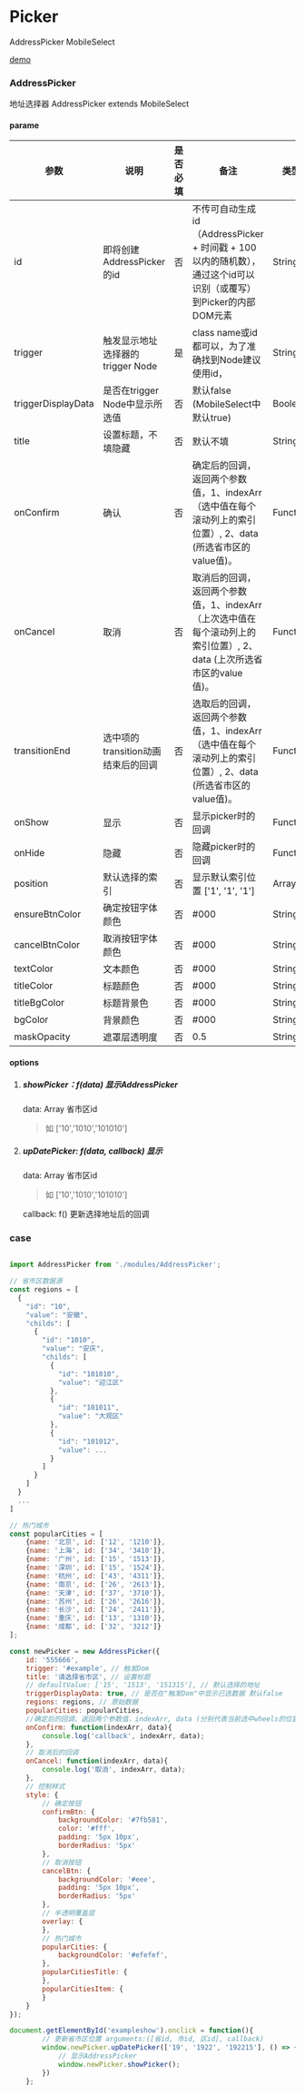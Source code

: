 # Picker

AddressPicker   MobileSelect

<a href="http://www.eightfeet.cn/AddressPicker/dist/index.html" traget="_blank" >demo</a>

### AddressPicker

地址选择器 AddressPicker extends MobileSelect

#### parame

| 参数               | 说明                               | 是否必填 | 备注                                                         | 类型     |
| ------------------ | ---------------------------------- | -------- | ------------------------------------------------------------ | -------- |
| id                 | 即将创建AddressPicker的id          | 否       | 不传可自动生成id（AddressPicker + 时间戳 + 100以内的随机数），通过这个id可以识别（或覆写）到Picker的内部DOM元素 | String   |
| trigger            | 触发显示地址选择器的trigger Node   | 是       | class name或id都可以，为了准确找到Node建议使用id，           | String   |
| triggerDisplayData | 是否在trigger Node中显示所选值     | 否       | 默认false<br />(MobileSelect中默认true)                      | Boolean  |
| title              | 设置标题，不填隐藏                 | 否       | 默认不填                                                     | String   |
| onConfirm          | 确认                               | 否       | 确定后的回调，返回两个参数值，1、indexArr（选中值在每个滚动列上的索引位置）, 2、data (所选省市区的value值)。 | Function |
| onCancel           | 取消                               | 否       | 取消后的回调，返回两个参数值，1、indexArr（上次选中值在每个滚动列上的索引位置）, 2、data (上次所选省市区的value值)。 | Function |
| transitionEnd      | 选中项的transition动画结束后的回调 | 否       | 选取后的回调，返回两个参数值，1、indexArr（选中值在每个滚动列上的索引位置）, 2、data (所选省市区的value值)。 | Function |
| onShow             | 显示                               | 否       | 显示picker时的回调                                           | Function |
| onHide             | 隐藏                               | 否       | 隐藏picker时的回调                                           | Function |
| position           | 默认选择的索引                     | 否       | 显示默认索引位置 ['1', '1', '1']                             | Array    |
| ensureBtnColor     | 确定按钮字体颜色                   | 否       | #000                                                         | String   |
| cancelBtnColor     | 取消按钮字体颜色                   | 否       | #000                                                         | String   |
| textColor          | 文本颜色                           | 否       | #000                                                         | String   |
| titleColor         | 标题颜色                           | 否       | #000                                                         | String   |
| titleBgColor       | 标题背景色                         | 否       | #000                                                         | String   |
| bgColor            | 背景颜色                           | 否       | #000                                                         | String   |
| maskOpacity        | 遮罩层透明度                       | 否       | 0.5                                                          | String   |



#### options

1. ##### showPicker：f(data) 显示AddressPicker

   data: Array 省市区id

   > 如 ['10','1010','101010']

2. ##### upDatePicker: f(data, callback) 显示

   data: Array 省市区id

   > 如 ['10','1010','101010']

   callback: f() 更新选择地址后的回调



### case

```javascript

import AddressPicker from './modules/AddressPicker';

// 省市区数据源
const regions = [
  {
    "id": "10",
    "value": "安徽",
    "childs": [
      {
        "id": "1010",
        "value": "安庆",
        "childs": [
          {
            "id": "101010",
            "value": "迎江区"
          },
          {
            "id": "101011",
            "value": "大观区"
          },
          {
            "id": "101012",
			"value": ...
		  }
		]
	  }
	]
  }
  ...
]

// 热门城市
const popularCities = [
    {name: '北京', id: ['12', '1210']},
    {name: '上海', id: ['34', '3410']},
    {name: '广州', id: ['15', '1513']},
    {name: '深圳', id: ['15', '1524']},
    {name: '杭州', id: ['43', '4311']},
    {name: '南京', id: ['26', '2613']},
    {name: '天津', id: ['37', '3710']},
    {name: '苏州', id: ['26', '2616']},
    {name: '长沙', id: ['24', '2411']},
    {name: '重庆', id: ['13', '1310']},
    {name: '成都', id: ['32', '3212']}
];

const newPicker = new AddressPicker({
    id: '555666',
    trigger: '#example', // 触发Dom
    title: '请选择省市区', // 设置标题
    // defaultValue: ['15', '1513', '151315'], // 默认选择的地址
    triggerDisplayData: true, // 是否在"触发Dom"中显示已选数据 默认false
    regions: regions, // 原始数据
    popularCities: popularCities,
    //确定后的回调，返回两个参数值，indexArr, data (分别代表当前选中wheels的位置和值)。
    onConfirm: function(indexArr, data){
        console.log('callback', indexArr, data);
    },
    // 取消后的回调
    onCancel: function(indexArr, data){
        console.log('取消', indexArr, data);
    },
    // 控制样式
    style: {
        // 确定按钮
        confirmBtn: {
            backgroundColor: '#7fb581',
            color: '#fff',
            padding: '5px 10px',
            borderRadius: '5px'
        },
        // 取消按钮
        cancelBtn: {
            backgroundColor: '#eee',
            padding: '5px 10px',
            borderRadius: '5px'
        },
        // 半透明覆盖层
        overlay: {
        },
        // 热门城市
        popularCities: {
            backgroundColor: '#efefef',
        },
        popularCitiesTitle: {
        },
        popularCitiesItem: {
        }
    }
});

document.getElementById('exampleshow').onclick = function(){
		// 更新省市区位置 arguments:([省id, 市id, 区id], callback)
		window.newPicker.upDatePicker(['19', '1922', '192215'], () => {
			// 显示AddressPicker
			window.newPicker.showPicker();
		})
	};
```

